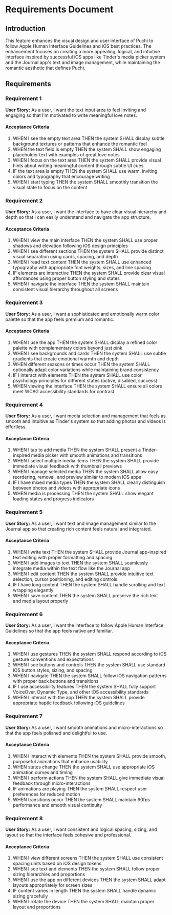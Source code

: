 # Requirements Document

## Introduction

This feature enhances the visual design and user interface of Puchi to follow Apple Human Interface Guidelines and iOS best practices. The enhancement focuses on creating a more appealing, logical, and intuitive interface inspired by successful iOS apps like Tinder's media picker system and the Journal app's text and image management, while maintaining the romantic aesthetic that defines Puchi.

## Requirements

### Requirement 1

**User Story:** As a user, I want the text input area to feel inviting and engaging so that I'm motivated to write meaningful love notes.

#### Acceptance Criteria

1. WHEN I see the empty text area THEN the system SHALL display subtle background textures or patterns that enhance the romantic feel
2. WHEN the text field is empty THEN the system SHALL show engaging placeholder text with examples of great love notes
3. WHEN I focus on the text area THEN the system SHALL provide visual hints about writing meaningful content through subtle UI cues
4. IF the text area is empty THEN the system SHALL use warm, inviting colors and typography that encourage writing
5. WHEN I start typing THEN the system SHALL smoothly transition the visual state to focus on the content

### Requirement 2

**User Story:** As a user, I want the interface to have clear visual hierarchy and depth so that I can easily understand and navigate the app structure.

#### Acceptance Criteria

1. WHEN I view the main interface THEN the system SHALL use proper shadows and elevation following iOS design principles
2. WHEN I see different sections THEN the system SHALL provide distinct visual separation using cards, spacing, and depth
3. WHEN I read text content THEN the system SHALL use enhanced typography with appropriate font weights, sizes, and line spacing
4. IF elements are interactive THEN the system SHALL provide clear visual affordances using proper button styling and states
5. WHEN I navigate the interface THEN the system SHALL maintain consistent visual hierarchy throughout all screens

### Requirement 3

**User Story:** As a user, I want a sophisticated and emotionally warm color palette so that the app feels premium and romantic.

#### Acceptance Criteria

1. WHEN I use the app THEN the system SHALL display a refined color palette with complementary colors beyond just pink
2. WHEN I see backgrounds and cards THEN the system SHALL use subtle gradients that create emotional warmth and depth
3. WHEN different seasons or times occur THEN the system SHALL optionally adapt color variations while maintaining brand consistency
4. IF I interact with elements THEN the system SHALL use color psychology principles for different states (active, disabled, success)
5. WHEN viewing the interface THEN the system SHALL ensure all colors meet WCAG accessibility standards for contrast

### Requirement 4

**User Story:** As a user, I want media selection and management that feels as smooth and intuitive as Tinder's system so that adding photos and videos is effortless.

#### Acceptance Criteria

1. WHEN I tap to add media THEN the system SHALL present a Tinder-inspired media picker with smooth animations and transitions
2. WHEN I select multiple media items THEN the system SHALL provide immediate visual feedback with thumbnail previews
3. WHEN I manage selected media THEN the system SHALL allow easy reordering, removal, and preview similar to modern iOS apps
4. IF I have mixed media types THEN the system SHALL clearly distinguish between photos and videos with appropriate icons
5. WHEN media is processing THEN the system SHALL show elegant loading states and progress indicators

### Requirement 5

**User Story:** As a user, I want text and image management similar to the Journal app so that creating rich content feels natural and integrated.

#### Acceptance Criteria

1. WHEN I write text THEN the system SHALL provide Journal app-inspired text editing with proper formatting and spacing
2. WHEN I add images to text THEN the system SHALL seamlessly integrate media within the text flow like the Journal app
3. WHEN I edit content THEN the system SHALL provide intuitive text selection, cursor positioning, and editing controls
4. IF I have long content THEN the system SHALL handle scrolling and text wrapping elegantly
5. WHEN I save content THEN the system SHALL preserve the rich text and media layout properly

### Requirement 6

**User Story:** As a user, I want the interface to follow Apple Human Interface Guidelines so that the app feels native and familiar.

#### Acceptance Criteria

1. WHEN I use gestures THEN the system SHALL respond according to iOS gesture conventions and expectations
2. WHEN I see buttons and controls THEN the system SHALL use standard iOS button styles, sizing, and spacing
3. WHEN I navigate THEN the system SHALL follow iOS navigation patterns with proper back buttons and transitions
4. IF I use accessibility features THEN the system SHALL fully support VoiceOver, Dynamic Type, and other iOS accessibility standards
5. WHEN I interact with the app THEN the system SHALL provide appropriate haptic feedback following iOS guidelines

### Requirement 7

**User Story:** As a user, I want smooth animations and micro-interactions so that the app feels polished and delightful to use.

#### Acceptance Criteria

1. WHEN I interact with elements THEN the system SHALL provide smooth, purposeful animations that enhance usability
2. WHEN states change THEN the system SHALL use appropriate iOS animation curves and timing
3. WHEN I perform actions THEN the system SHALL give immediate visual feedback through micro-interactions
4. IF animations are playing THEN the system SHALL respect user preferences for reduced motion
5. WHEN transitions occur THEN the system SHALL maintain 60fps performance and smooth visual continuity

### Requirement 8

**User Story:** As a user, I want consistent and logical spacing, sizing, and layout so that the interface feels cohesive and professional.

#### Acceptance Criteria

1. WHEN I view different screens THEN the system SHALL use consistent spacing units based on iOS design tokens
2. WHEN I see text and elements THEN the system SHALL follow proper sizing hierarchies and proportions
3. WHEN I use the app on different devices THEN the system SHALL adapt layouts appropriately for screen sizes
4. IF content varies in length THEN the system SHALL handle dynamic sizing gracefully
5. WHEN I rotate the device THEN the system SHALL maintain proper layout and proportions